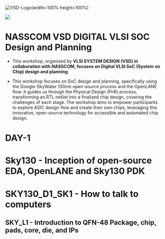 ![VSD-Logo](https://github.com/user-attachments/assets/c5fed76c-83e9-4839-810f-16963bd59484)(width=100% height=100%) 

<img src="https://github.com/user-attachments/assets/c5fed76c-83e9-4839-810f-16963bd59484.png">

# **NASSCOM VSD DIGITAL VLSI SOC Design and Planning**

- This workshop, organized by **VLSI SYSTEM DESIGN (VSD) in collaboration with NASSCOM, focuses on Digital VLSI SoC (System on Chip) design and planning**.

- This workshop focuses on SoC design and planning, specifically using the Google-SkyWater 130nm open-source process and the OpenLANE flow. It guides us through the Physical Design (PnR) process, transforming an RTL netlist into a finalized chip design, covering the challenges of each stage. The workshop aims to empower participants to explore ASIC design flow and create their own chips, leveraging this innovative, open-source technology for accessible and automated chip design.


# DAY-1 
# Sky130 - Inception of open-source EDA, OpenLANE and Sky130 PDK
# SKY130_D1_SK1 - How to talk to computers
## SKY_L1 - Introduction to QFN-48 Package, chip, pads, core, die, and IPs


